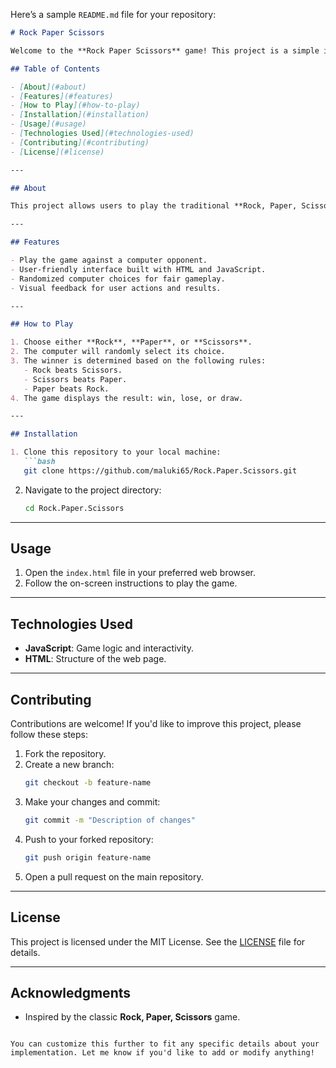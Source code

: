 Here’s a sample `README.md` file for your repository:

```markdown
# Rock Paper Scissors

Welcome to the **Rock Paper Scissors** game! This project is a simple implementation of the classic game using **JavaScript** and **HTML**.

## Table of Contents

- [About](#about)
- [Features](#features)
- [How to Play](#how-to-play)
- [Installation](#installation)
- [Usage](#usage)
- [Technologies Used](#technologies-used)
- [Contributing](#contributing)
- [License](#license)

---

## About

This project allows users to play the traditional **Rock, Paper, Scissors** game against a computer. It serves as a fun way to demonstrate basic programming concepts like random number generation, conditionals, and DOM manipulation.

---

## Features

- Play the game against a computer opponent.
- User-friendly interface built with HTML and JavaScript.
- Randomized computer choices for fair gameplay.
- Visual feedback for user actions and results.

---

## How to Play

1. Choose either **Rock**, **Paper**, or **Scissors**.
2. The computer will randomly select its choice.
3. The winner is determined based on the following rules:
   - Rock beats Scissors.
   - Scissors beats Paper.
   - Paper beats Rock.
4. The game displays the result: win, lose, or draw.

---

## Installation

1. Clone this repository to your local machine:
   ```bash
   git clone https://github.com/maluki65/Rock.Paper.Scissors.git
   ```
2. Navigate to the project directory:
   ```bash
   cd Rock.Paper.Scissors
   ```

---

## Usage

1. Open the `index.html` file in your preferred web browser.
2. Follow the on-screen instructions to play the game.

---

## Technologies Used

- **JavaScript**: Game logic and interactivity.
- **HTML**: Structure of the web page.

---

## Contributing

Contributions are welcome! If you'd like to improve this project, please follow these steps:

1. Fork the repository.
2. Create a new branch:
   ```bash
   git checkout -b feature-name
   ```
3. Make your changes and commit:
   ```bash
   git commit -m "Description of changes"
   ```
4. Push to your forked repository:
   ```bash
   git push origin feature-name
   ```
5. Open a pull request on the main repository.

---

## License

This project is licensed under the MIT License. See the [LICENSE](LICENSE) file for details.

---

## Acknowledgments

- Inspired by the classic **Rock, Paper, Scissors** game.
```

You can customize this further to fit any specific details about your implementation. Let me know if you'd like to add or modify anything!
